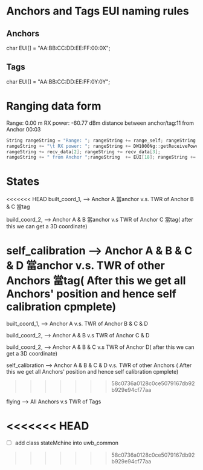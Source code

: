 # Anchors and Tags EUI naming rules

## Anchors

char EUI[] = "AA:BB:CC:DD:EE:FF:00:0X";

## Tags

char EUI[] = "AA:BB:CC:DD:EE:FF:0Y:0Y";

# Ranging data form

Range: 0.00 m    RX power: -60.77 dBm distance between anchor/tag:11 from Anchor 00:03

```c
String rangeString = "Range: "; rangeString += range_self; rangeString += " m";
rangeString += "\t RX power: "; rangeString += DW1000Ng::getReceivePower(); rangeString += " dBm distance between anchor/tag:";
rangeString += recv_data[2]; rangeString += recv_data[3];
rangeString += " from Anchor ";rangeString  += EUI[18]; rangeString += EUI[19]; rangeString += EUI[20];rangeString += EUI[21];rangeString += EUI[22];rangeString += EUI[23];
```

# States

<<<<<<< HEAD
built_coord_1, --> Anchor A 當anchor v.s. TWR of Anchor B & C 當tag

build_coord_2, --> Anchor A & B 當anchor v.s TWR of Anchor C 當tag( after this we can get a 3D coordinate)

self_calibration --> Anchor A & B & C & D 當anchor v.s. TWR of other Anchors 當tag( After this we get all Anchors' position and hence self calibration cpmplete)
=======
built_coord_1, --> Anchor A v.s. TWR of Anchor B & C & D

build_coord_2, --> Anchor A & B v.s TWR of Anchor C & D

build_coord_2, --> Anchor A & B & C v.s TWR of Anchor D( after this we can get a 3D coordinate)

self_calibration --> Anchor A & B & C & D v.s. TWR of other Anchors ( After this we get all Anchors' position and hence self calibration cpmplete)
>>>>>>> 58c0736a0128c0ce5079167db92b929e94cf77aa

flying --> All Anchors v.s TWR of Tags


<<<<<<< HEAD
=======
* [ ]  add class stateMchine into uwb_common
>>>>>>> 58c0736a0128c0ce5079167db92b929e94cf77aa
